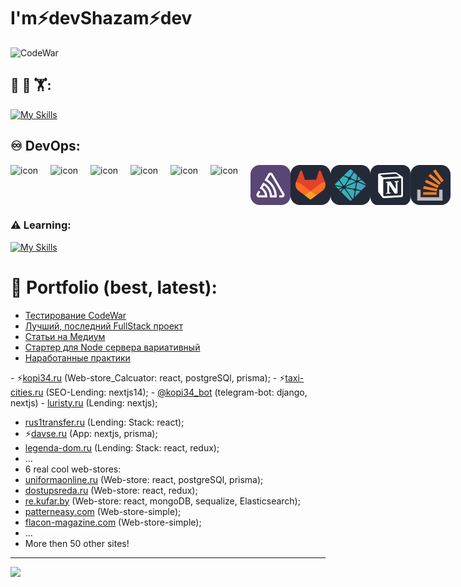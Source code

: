 <h1>I'm⚡devShazam⚡dev</h1>

![CodeWar](https://www.codewars.com/users/devshazam/badges/large)


## 🥷 💪 🏋️:
[![My Skills](https://skillicons.dev/icons?i=js,ts,nextjs,react,webpack,redux,sentry,vscode,babel,git,bootstrap,nodejs,express,npm,postgres,prisma,redis,sass,tailwind,materialui,ubuntu,mongodb,sqlite,vercel,postman,powershell,sublime,figma,github,linux,pug,debian,css,firebase,gcp,supabase,cloudflare,aws,docker,nestjs)](https://skillicons.dev)


## ♾️ DevOps: 
  <div style="display: flex; align-items: flex-start;">
    <img src="https://techstack-generator.vercel.app/jest-icon.svg" alt="icon" width="64" height="64" />
    <img src="https://techstack-generator.vercel.app/nginx-icon.svg" alt="icon" width="64" height="64" />
    <img src="https://techstack-generator.vercel.app/aws-icon.svg" alt="icon" width="64" height="64" />
    <img src="https://techstack-generator.vercel.app/restapi-icon.svg" alt="icon" width="64" height="64" />
    <img src="https://techstack-generator.vercel.app/prettier-icon.svg" alt="icon" width="64" height="64" />
    <img src="https://techstack-generator.vercel.app/webpack-icon.svg" alt="icon" width="64" height="64" />
    <img src="https://github.com/tandpfun/skill-icons/blob/main/icons/Sentry.svg" alt="icon" width="64" height="64" />
    <img src="https://github.com/tandpfun/skill-icons/blob/main/icons/GitLab-Dark.svg" alt="icon" width="64" height="64" />
    <img src="https://github.com/tandpfun/skill-icons/blob/main/icons/Netlify-Dark.svg" alt="icon" width="64" height="64" />
    <img src="https://github.com/tandpfun/skill-icons/blob/main/icons/Notion-Dark.svg" alt="icon" width="64" height="64" />
    <img src="https://github.com/tandpfun/skill-icons/blob/main/icons/StackOverflow-Dark.svg" alt="icon" width="64" height="64" />
  </div>
 
### ⚠️ Learning:
[![My Skills](https://skillicons.dev/icons?i=py,flask,fastapi,django,arduino,laravel,raspberrypi,cypress,electron,jquery,tauri,selenium,nuxtjs,vue,vite)](https://skillicons.dev)

# 💎 Portfolio (best, latest):
<ul>
			<li><a href="https://www.codewars.com/users/devshazam" >Тестирование CodeWar</a></li>
			<li><a href="https://github.com/devshazam/Shop-calculator_kopi34.ru_v3.2025" >Лучший, последний FullStack проект</a></li>
			<li><a href="https://medium.com/@devshazam" >Статьи на Медиум</a></li>
			<li><a href="https://github.com/devshazam/Starter-Node-Express-TypeScript-with-PostgreSQL_Prisma-OR-Sequalize-OR-MongoDB_Mongoose_v12.2025" >Стартер для Node сервера вариативный</a></li>
			<li><a href="https://github.com/devshazam/Best-Dev-Practices_v17.2.2025" >Наработанные практики</a></li>
		</ul>
- ⚡<a href="https://kopi34.ru" target="_blank">kopi34.ru</a> (Web-store_Calcuator: react, postgreSQl, prisma);
- ⚡<a href="https://taxi-cities.ru/" target="_blank">taxi-cities.ru</a> (SEO-Lending: nextjs14);
- <a href="https://t.me/kopi34_bot" target="_blank">@kopi34_bot</a> (telegram-bot: django, nextjs)
- <a href="https://luristy.ru/" target="_blank">luristy.ru</a> (Lending: nextjs);

- <a href="https://rus1transfer.ru" target="_blank">rus1transfer.ru</a> (Lending: Stack: react);
- ⚡<a href="https://davse.ru" target="_blank">davse.ru</a> (App: nextjs, prisma);
- <a href="https://legenda-dom.ru" target="_blank">legenda-dom.ru</a> (Lending: Stack: react, redux);
- ...
- 6 real cool web-stores:
- <a href="https://uniformaonline.ru" target="_blank">uniformaonline.ru</a> (Web-store: react, postgreSQl, prisma);
- <a href="https://dostupsreda.ru" target="_blank">dostupsreda.ru</a> (Web-store: react, redux);
- <a href="https://re.kufar.by" target="_blank">re.kufar.by</a> (Web-store: react, mongoDB, sequalize, Elasticsearch);
- <a href="https://patterneasy.com" target="_blank">patterneasy.com</a> (Web-store-simple);
- <a href="https://flacon-magazine.com" target="_blank">flacon-magazine.com</a> (Web-store-simple);
- ...
- More then 50 other sites!

---
[![](https://visitcount.itsvg.in/api?id=devshazam&icon=0&color=0)](https://visitcount.itsvg.in)

<!-- https://gprm.itsvg.in -->
<!-- https://skillicons.dev -->
